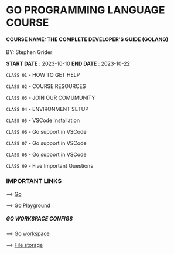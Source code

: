 # GO PROGRAMMING LANGUAGE COURSE

#### COURSE NAME:  THE COMPLETE DEVELOPER'S GUIDE (GOLANG)
BY: Stephen Grider

**START DATE** : 2023-10-10
**END DATE** : 2023-10-22


`CLASS 01` - HOW TO GET HELP

`CLASS 02` - COURSE RESOURCES

`CLASS 03` - JOIN OUR COMUMUNITY

`CLASS 04` - ENVIRONMENT SETUP 

`CLASS 05` - VSCode Installation 

`CLASS 06` - Go support in VSCode 

`CLASS 07` - Go support in VSCode 

`CLASS 08` - Go support in VSCode 

`CLASS 09` - Five Important Questions


###  IMPORTANT LINKS

--> [Go](https://go.dev) 

--> [Go Playground](https://go.dev/play/)


##### GO WORKSPACE CONFIGS

--> [Go workspace](https://github.com/golang/tools/blob/master/gopls/doc/workspace.md)

--> [File storage](https://learn.microsoft.com/en-us/windows/wsl/setup/environment#file-storage)
